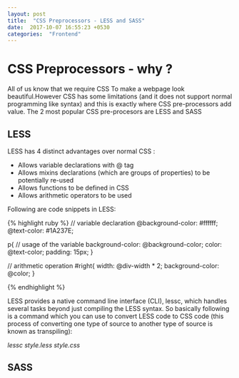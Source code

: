 ```yaml
---
layout: post
title:  "CSS Preprocessors - LESS and SASS"
date:  2017-10-07 16:55:23 +0530
categories:  "Frontend"
---
```

# CSS Preprocessors - why ?
All of us know that we require CSS To make a webpage look beautiful.However CSS has some limitations (and it does not support normal programming like syntax) and this is exactly where CSS pre-processors add value. The 2 most popular CSS pre-procesors are LESS and SASS

## LESS 

LESS has 4 distinct advantages over normal CSS :
* Allows variable declarations with @ tag
* Allows mixins declarations (which are groups of properties) to be potentially re-used
* Allows functions to be defined in CSS
* Allows arithmetic operators to be used

Following are code snippets in LESS:

{% highlight ruby %}
// variable declaration 
@background-color: #ffffff;
@text-color: #1A237E;

p{
  // usage of the variable
  background-color: @background-color;
  color: @text-color;
  padding: 15px;
}

// arithmetic operation
#right{
  width: @div-width * 2;
  background-color: @color;
}

{% endhighlight %}

LESS provides a native command line interface (CLI), lessc, which handles several tasks beyond just compiling the LESS syntax. So basically following is a command which you can use to convert LESS code to CSS code (this process of converting one type of source to another type of source is known as transpiling):

*lessc style.less style.css*

## SASS 
